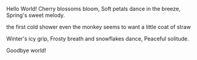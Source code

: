 Hello World!
Cherry blossoms bloom,
Soft petals dance in the breeze,
Spring's sweet melody.


the first cold shower
even the monkey seems to want
a little coat of straw


Winter's icy grip,
Frosty breath and snowflakes dance,
Peaceful solitude.



Goodbye world!



